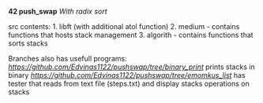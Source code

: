 **42 push_swap**
*With radix sort*

src contents:
	1. libft (with additional atol function)
	2. medium - contains functions that hosts stack management 
	3. algorith - contains functions that sorts stacks

Branches also has usefull programs:
	*https://github.com/Edvinas1122/pushswap/tree/binary_print*
	prints stacks in binary
	*https://github.com/Edvinas1122/pushswap/tree/emomkus_list*
	has tester that reads from text file (steps.txt) and display stacks operations on stacks
